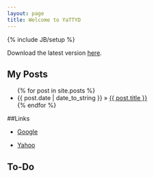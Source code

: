 ```yaml
---
layout: page
title: Welcome to YaTTYD
---
```

{% include JB/setup %}

Download the latest version [here](./Downloads/YaTTYD   "Downloads").


    
## My Posts

<ul class="posts">
  {% for post in site.posts %}
    <li><span>{{ post.date | date_to_string }}</span> &raquo; <a href="{{ BASE_PATH }}{{ post.url }}">{{ post.title }}</a></li>
  {% endfor %}
</ul>

##Links
- [Google][1]
- [Yahoo][2]

  [1]: http://google.com/        "Google"
  [2]: http://search.yahoo.com/  "Yahoo Search"
  [3]: ./Downloads/YaTTYD   "Downloads"

<!-- BEGIN: Powered by Supercounters.com -->
<script type="text/javascript" src="http://widget.supercounters.com/texthit.js"></script>
<script type="text/javascript">var sc_texthit_var = sc_texthit_var || [];sc_text_hit(548097,"","000000");</script>

<!-- END: Powered by Supercounters.com -->
<!-- END: Powered by Supercounters.com -->

## To-Do



